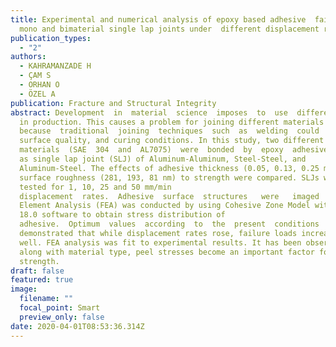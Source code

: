 ```yaml
---
title: Experimental and numerical analysis of epoxy based adhesive  failure on
  mono and bimaterial single lap joints under  different displacement rates
publication_types:
  - "2"
authors:
  - KAHRAMANZADE H
  - ÇAM S
  - ORHAN O
  - ÖZEL A
publication: Fracture and Structural Integrity
abstract: Development  in  material  science  imposes  to  use  different  materials
  in production. This causes a problem for joining different materials
  because  traditional  joining  techniques  such  as  welding  could  not  overcome  this  problem  in  industries  such  as  automotive.  Hence,  adhesive  bonding  overcomes  this  problem  by  its  superiorities  to  join  different  materials.  The  joint  strength  of  epoxy-based  adhesives  is  affected  by  adhesive  thickness,  adherent’s
  surface quality, and curing conditions. In this study, two different
  materials  (SAE  304  and  AL7075)  were  bonded  by  epoxy  adhesive  (3M  DP460NS)
  as single lap joint (SLJ) of Aluminum-Aluminum, Steel-Steel, and
  Aluminum-Steel. The effects of adhesive thickness (0.05, 0.13, 0.25 mm) and
  surface roughness (281, 193, 81 nm) to strength were compared. SLJs were
  tested for 1, 10, 25 and 50 mm/min
  displacement  rates.  Adhesive  surface  structures   were   imaged   by   Scanning   Electron   Microscopy   (SEM)   to   investigate  adhesive  fractures.  Surface  roughnesses  were  examined  by  using  Atomic  Force  Microscopy  (AFM)  to  compare  its  influence  on  failure  load.  Finite
  Element Analysis (FEA) was conducted by using Cohesive Zone Model with ANSYS
  18.0 software to obtain stress distribution of
  adhesive.  Optimum  values  according  to  the  present  conditions  of  the  thickness  (0.13mm)  and  roughness  (<200nm)  were  determined.  Experimental  results  were
  demonstrated that while displacement rates rose, failure loads increased as
  well. FEA analysis was fit to experimental results. It has been observed that
  along with material type, peel stresses become an important factor for joint
  strength.
draft: false
featured: true
image:
  filename: ""
  focal_point: Smart
  preview_only: false
date: 2020-04-01T08:53:36.314Z
---
```

